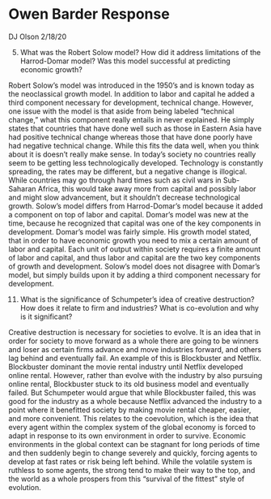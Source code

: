 # Owen Barder Response
DJ Olson
2/18/20 

5) What was the Robert Solow model? How did it address limitations of the Harrod-Domar model? Was this model successful at predicting economic growth?

Robert Solow’s model was introduced in the 1950’s and is known today as the neoclassical growth model. In addition to labor and capital he added a third component necessary for development, technical change. However, one issue with the model is that aside from being labeled “technical change,” what this component really entails in never explained. He simply states that countries that have done well such as those in Eastern Asia have had positive technical change whereas those that have done poorly have had negative technical change. While this fits the data well, when you think about it is doesn’t really make sense. In today’s society no countries really seem to be getting less technologically developed. Technology is constantly spreading, the rates may be different, but a negative change is illogical. While countries may go through hard times such as civil wars in Sub-Saharan Africa, this would take away more from capital and possibly labor and might slow advancement, but it shouldn’t decrease technological growth.
	Solow’s model differs from Harrod-Domar’s model because it added a component on top of labor and capital. Domar’s model was new at the time, because he recognized that capital was one of the key components in development. Domar’s model was fairly simple. His growth model stated, that in order to have economic growth you need to mix a certain amount of labor and capital. Each unit of output within society requires a finite amount of labor and capital, and thus labor and capital are the two key components of growth and development. Solow’s model does not disagree with Domar’s model, but simply builds upon it by adding a third component necessary for development. 

11) What is the significance of Schumpeter’s idea of creative destruction? How does it relate to firm and industries? What is co-evolution and why is it significant?  

Creative destruction is necessary for societies to evolve. It is an idea that in order for society to move forward as a whole there are going to be winners and loser as certain firms advance and move industries forward, and others lag behind and eventually fail. An example of this is Blockbuster and Netflix. Blockbuster dominant the movie rental industry until Netflix developed online rental. However, rather than evolve with the industry by also pursuing online rental, Blockbuster stuck to its old business model and eventually failed. But Schumpeter would argue that while Blockbuster failed, this was good for the industry as a whole because Netflix advanced the industry to a point where it benefitted society by making movie rental cheaper, easier, and more convenient. 
	This relates to the coevolution, which is the idea that every agent within the complex system of the global economy is forced to adapt in response to its own environment in order to survive. Economic environments in the global context can be stagnant for long periods of time and then suddenly begin to change severely and quickly, forcing agents to develop at fast rates or risk being left behind. While the volatile system is ruthless to some agents, the strong tend to make their way to the top, and the world as a whole prospers from this “survival of the fittest” style of evolution. 
